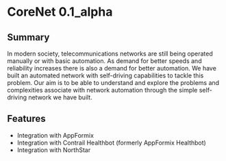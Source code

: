 CoreNet 0.1_alpha
=================

Summary
-------

In modern society, telecommunications networks are still being operated manually or with basic automation. As demand for better speeds and reliability increases there is also a demand for better automation. We have built an automated network with self-driving capabilities to tackle this problem. Our aim is to be able to understand and explore the problems and complexities associate with network automation through the simple self-driving network we have built.

Features
--------

- Integration with AppFormix
- Integration with Contrail Healthbot (formerly AppFormix Healthbot)
- Integration with NorthStar

